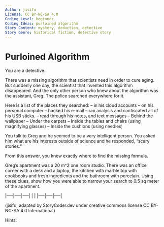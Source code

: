 ```yaml
---
Author: jisifu
License: CC BY-NC-SA 4.0
Coding Level: beginner
Coding Ideas: purloined algorithm
Story Content: mystery, deduction, detective
Story Genre: historical fiction, detective story
---
```


# Purloined Algorithm

You are a detective.

There was a missing algorithm that scientists need in order to cure aging. But suddenly one day, the scientist that invented this algorithm disappeared. And the only other person who knew about the algorithm was the assistant, Greg. The police searched everywhere for it.

Here is a list of the places they searched:
– in his cloud accounts
– on his personal computer
– hacked his e-mail
– ran analysis and confiscated all of his USB sticks.
– read through his notes, and text messages
– Behind the wallpaper
– Under the carpets
– Inside the tables and chairs (using magnifying glasses)
– Inside the cushions (using needles)

You talk to Greg and he seemed to be a very intelligent person. You asked him what are his interests outside of science and he responded, “scary stories.”

From this answer, you knew exactly where to find the missing formula.

Greg’s apartment was a 20 m^2 one room studio. There was an office corner with a desk and a laptop, the kitchen with marble top with cookbooks and fresh ingredients and the bathroom with porcelain. Using these clues, show how you were able to narrow your search to 0.5 sq meter of the apartment.

|—–|—–|—–|
| |
|—–|—–|—–|

(jisifu, adapted by StoryCoder.dev under creative commons license CC BY-NC-SA 4.0 International)

Hints:
